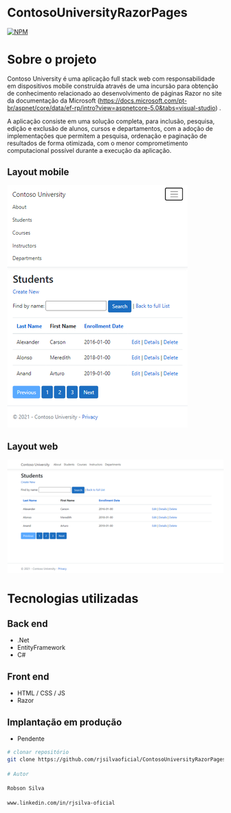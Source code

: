# ContosoUniversityRazorPages

[![NPM](https://img.shields.io/github/license/rjsilvaoficial/ContosoUniversityRazorPages)](https://github.com/rjsilvaoficial/ContosoUniversityRazorPages/blob/master/LICENSE) 

# Sobre o projeto

Contoso University é uma aplicação full stack web com responsabilidade em dispositivos mobile construída através de uma incursão para obtenção de conhecimento relacionado ao desenvolvimento de páginas Razor no site da documentação da Microsoft (https://docs.microsoft.com/pt-br/aspnet/core/data/ef-rp/intro?view=aspnetcore-5.0&tabs=visual-studio) .

A aplicação consiste em uma solução completa, para inclusão, pesquisa, edição e exclusão de alunos, cursos e departamentos, com a adoção de implementações que permitem a pesquisa, ordenação e paginação de resultados de forma otimizada, com o menor comprometimento computacional possível durante a execução da aplicação.

## Layout mobile

![Mobile 1](https://github.com/rjsilvaoficial/ContosoUniversityRazorPages/blob/master/ContosoUniversity/wwwroot/screenShots/ContosoUniversity_Mobile.png?raw=true) 

## Layout web
![Web 1](https://github.com/rjsilvaoficial/ContosoUniversityRazorPages/blob/master/ContosoUniversity/wwwroot/screenShots/ContosoUniversity_Web.png?raw=true)



# Tecnologias utilizadas
## Back end
- .Net
- EntityFramework
- C#
## Front end
- HTML / CSS / JS
- Razor

## Implantação em produção
- Pendente

```bash
# clonar repositório
git clone https://github.com/rjsilvaoficial/ContosoUniversityRazorPages.git

# Autor

Robson Silva

www.linkedin.com/in/rjsilva-oficial


